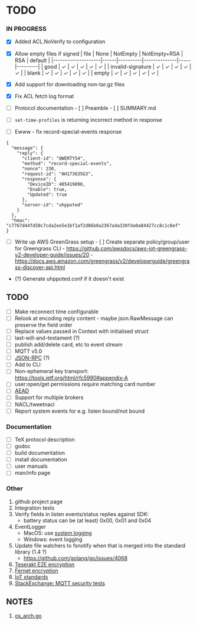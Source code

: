 # TODO

### IN PROGRESS

- [x] Added ACL.NoVerify to configuration
- [x] Allow empty files if signed
  | file               | None | NotEmpty | NotEmpty+RSA | RSA | default |
  |--------------------|------|----------|--------------|-----|---------|
  | good               | ✓    | ✓        | ✓            | ✓   | ✓       |
  | invalid-signature  | ✓    | ✓        | ✓            | ✓   | ✓       |
  | blank              | ✓    | ✓        | ✓            | ✓   | ✓       |
  | empty              | ✓    | ✓        | ✓            | ✓   | ✓       |

- [x] Add support for downloading non-tar.gz files

- [x] Fix ACL fetch log format
- [ ] Protocol documentation
      - [ ] Preamble
      - [ ] SUMMARY.md

- [ ] `set-time-profiles` is returning incorrect method in response
- [ ] Ewww - fix record-special-events response
```
{
  "message": {
    "reply": {
      "client-id": "QWERTY54",
      "method": "record-special-events",
      "nonce": 230,
      "request-id": "AH173635G3",
      "response": {
        "DeviceID": 405419896,
        "Enable": true,
        "Updated": true
      },
      "server-id": "uhppoted"
    }
  },
  "hmac": "c7767d44fd50c7cda2ee5e1bf1af2d86b8a2367a4a330fda0a84427cc8c1c8ef"
}
```

- [ ] Write up AWS GreenGrass setup
      - [ ] Create separate policy/group/user for Greengrass CLI
      - https://github.com/awsdocs/aws-iot-greengrass-v2-developer-guide/issues/20
      - https://docs.aws.amazon.com/greengrass/v2/developerguide/greengrass-discover-api.html

- (?) Generate uhppoted.conf if it doesn't exist

## TODO

- [ ] Make reconnect time configurable
- [ ] Relook at encoding reply content - maybe json.RawMessage can preserve the field order
- [ ] Replace values passed in Context with initialised struct
- [ ] last-will-and-testament (?)
- [ ] publish add/delete card, etc to event stream
- [ ] MQTT v5.0
- [ ] [JSON-RPC](https://en.wikipedia.org/wiki/JSON-RPC) (?)
- [ ] Add to CLI
- [ ] Non-ephemeral key transport:  https://tools.ietf.org/html/rfc5990#appendix-A
- [ ] user:open/get permissions require matching card number 
- [ ] [AEAD](http://alexander.holbreich.org/message-authentication)
- [ ] Support for multiple brokers
- [ ] NACL/tweetnacl
- [ ] Report system events for e.g. listen bound/not bound

### Documentation

- [ ] TeX protocol description
- [ ] godoc
- [ ] build documentation
- [ ] install documentation
- [ ] user manuals
- [ ] man/info page

### Other

1.  github project page
2.  Integration tests
3.  Verify fields in listen events/status replies against SDK:
    - battery status can be (at least) 0x00, 0x01 and 0x04
4.  EventLogger 
    - MacOS: use [system logging](https://developer.apple.com/documentation/os/logging)
    - Windows: event logging
5.  Update file watchers to fsnotify when that is merged into the standard library (1.4 ?)
    - https://github.com/golang/go/issues/4068
6. [Teserakt E2E encryption](https://teserakt.io)
7. [Fernet encryption](https://asecuritysite.com/encryption/fernet)
8. [IoT standards](https://iot.stackexchange.com/questions/5363/mqtt-json-format-for-process-automation-industry)
9. [StackExchange: MQTT security tests](https://iot.stackexchange.com/questions/452/what-simple-security-tests-can-i-perform-on-my-mqtt-network)

## NOTES

1. [os_arch.go](https://gist.github.com/camabeh/a02e6846e00251e1820c784516c0318f)

